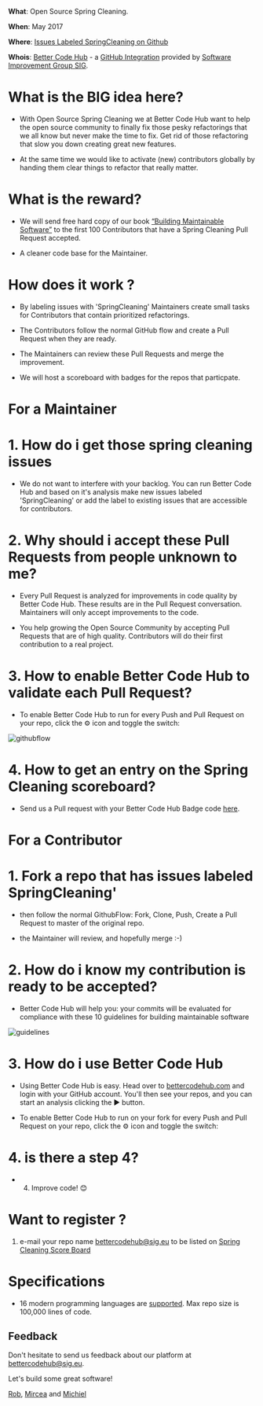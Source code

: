 **What**: Open Source Spring Cleaning.

**When**: May 2017

**Where**: [Issues Labeled SpringCleaning on Github](https://github.com/issues?utf8=✓&q=is%3Aopen+label%3Aspringcleaning)

**Whois**: [Better Code Hub](https://bettercodehub.com) - a [GitHub Integration](https://github.com/integrations/better-code-hub) provided by [Software Improvement Group SIG](https://www.sig.eu).


# What is the BIG idea here?

* With Open Source Spring Cleaning we at Better Code Hub want to help the open source community to finally fix those pesky refactorings that we all know but never make the time to fix. Get rid of those refactoring that slow you down creating great new features.

* At the same time we would like to activate (new) contributors globally by handing them clear things to refactor that really matter.

# What is the reward?

* We will send free hard copy of our book [“Building Maintainable Software”](http://shop.oreilly.com/product/0636920049159.do) to the first 100 Contributors that have a Spring Cleaning Pull Request accepted.

* A cleaner code base for the Maintainer.

# How does it work ?

* By labeling issues with 'SpringCleaning' Maintainers create small tasks for Contributors that contain prioritized refactorings. 

* The Contributors follow the normal GitHub flow and create a Pull Request when they are ready.

* The Maintainers can review these Pull Requests and merge the improvement.

* We will host a scoreboard with badges for the repos that particpate. 

# For a Maintainer

# 1. How do i get those spring cleaning issues

* We do not want to interfere with your backlog. You can run Better Code Hub and based on it's analysis make new issues labeled 'SpringCleaning' or add the label to existing issues that are accessible for contributors.

# 2. Why should i accept these Pull Requests from people unknown to me?

* Every Pull Request is analyzed for improvements in code quality by Better Code Hub. These results are in the Pull Request conversation. Maintainers will only accept improvements to the code.

* You help growing the Open Source Community by accepting Pull Requests that are of high quality. Contributors will do their first contribution to a real project. 

# 3. How to enable Better Code Hub to validate each Pull Request?

* To enable Better Code Hub to run for every Push and Pull Request on your repo, click the ⚙ icon and toggle the switch:

![githubflow](https://cdn-images-1.medium.com/max/720/1*N4wz389i80UbXKnjSp_QoA.png "Activate GitHub flow")

# 4. How to get an entry on the Spring Cleaning scoreboard?

* Send us a Pull request with your Better Code Hub Badge code [here](https://github.com/OpenSourceSpringCleaning/OpenSourceSpringCleaning.github.io/blob/master/SpringCleaningScoreBoard.md).


# For a Contributor

# 1. Fork a repo that has issues labeled SpringCleaning'

* then follow the normal GithubFlow: Fork, Clone, Push, Create a Pull Request to master of the original repo. 

* the Maintainer will review, and hopefully merge :-)

# 2. How do i know my contribution is ready to be accepted? 

* Better Code Hub will help you: your commits will be evaluated for compliance with these 10 guidelines for building maintainable software

![guidelines](https://cdn-images-1.medium.com/max/720/1*TS-ZTeI7sQS7dy_AlMqSXQ.png "The 10 guidelines")

# 3. How do i use Better Code Hub

* Using Better Code Hub is easy. Head over to [bettercodehub.com](https://bettercodehub.com) and login with your GitHub account. You'll then see your repos, and you can start an analysis clicking the ▶️ button. 

* To enable Better Code Hub to run on your fork for every Push and Pull Request on your repo, click the ⚙ icon and toggle the switch:

# 4. is there a step 4?

* 4. Improve code! 😊



# Want to register ?

1. e-mail your repo name [bettercodehub@sig.eu](mailto:bettercodehub@sig.eu) to be listed on  [Spring Cleaning Score Board](https://github.com/OpenSourceSpringCleaning/OpenSourceSpringCleaning.github.io/blob/master/SpringCleaningScoreBoard.md)



# Specifications 

* 16 modern programming languages are [supported](https://bettercodehub.com/docs/configuration-manual). Max repo size is 100,000 lines of code.


## Feedback 

Don't hesitate to send us feedback about our platform at bettercodehub@sig.eu. 

Let's build some great software!

[Rob](https://github.com/robvanderleek), [Mircea](https://github.com/mcadariu) and [Michiel](https://github.com/michielcuijpers)
